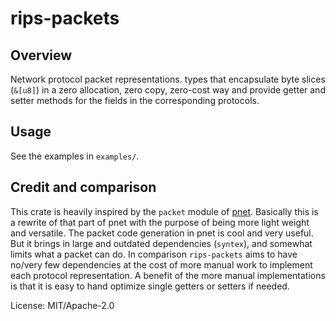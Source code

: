 # rips-packets

## Overview

Network protocol packet representations. types that encapsulate byte
slices (`&[u8]`) in a zero allocation, zero copy, zero-cost way and provide
getter and setter methods for the fields in the corresponding protocols.

## Usage

See the examples in `examples/`.

## Credit and comparison

This crate is heavily inspired by the `packet` module of
[pnet](https://github.com/libpnet/libpnet).
Basically this is a rewrite of that part of pnet with the purpose of being
more light weight and versatile. The packet code generation in pnet is
cool and very useful. But it brings in large and outdated dependencies
(`syntex`), and somewhat limits what a packet can do. In comparison
`rips-packets` aims to have no/very few dependencies at the cost of more
manual work to implement each protocol representation. A benefit of the
more manual implementations is that it is easy to hand optimize single
getters or setters if needed.

License: MIT/Apache-2.0
